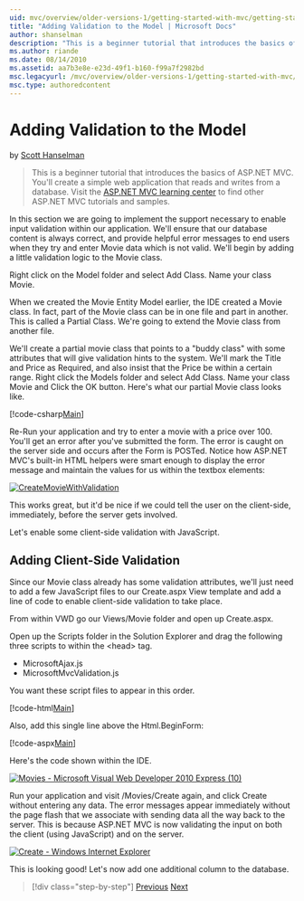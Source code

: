```yaml
---
uid: mvc/overview/older-versions-1/getting-started-with-mvc/getting-started-with-mvc-part7
title: "Adding Validation to the Model | Microsoft Docs"
author: shanselman
description: "This is a beginner tutorial that introduces the basics of ASP.NET MVC. Create a simple web application that reads and writes from a database."
ms.author: riande
ms.date: 08/14/2010
ms.assetid: aa7b3e8e-e23d-49f1-b160-f99a7f2982bd
msc.legacyurl: /mvc/overview/older-versions-1/getting-started-with-mvc/getting-started-with-mvc-part7
msc.type: authoredcontent
---
```

# Adding Validation to the Model

by [Scott Hanselman](https://github.com/shanselman)

> This is a beginner tutorial that introduces the basics of ASP.NET MVC. You'll create a simple web application that reads and writes from a database. Visit the [ASP.NET MVC learning center](../../../index.md) to find other ASP.NET MVC tutorials and samples.


In this section we are going to implement the support necessary to enable input validation within our application. We'll ensure that our database content is always correct, and provide helpful error messages to end users when they try and enter Movie data which is not valid. We'll begin by adding a little validation logic to the Movie class.

Right click on the Model folder and select Add Class. Name your class Movie.

When we created the Movie Entity Model earlier, the IDE created a Movie class. In fact, part of the Movie class can be in one file and part in another. This is called a Partial Class. We're going to extend the Movie class from another file.

We'll create a partial movie class that points to a "buddy class" with some attributes that will give validation hints to the system. We'll mark the Title and Price as Required, and also insist that the Price be within a certain range. Right click the Models folder and select Add Class. Name your class Movie and Click the OK button. Here's what our partial Movie class looks like.

[!code-csharp[Main](getting-started-with-mvc-part7/samples/sample1.cs)]

Re-Run your application and try to enter a movie with a price over 100. You'll get an error after you've submitted the form. The error is caught on the server side and occurs after the Form is POSTed. Notice how ASP.NET MVC's built-in HTML helpers were smart enough to display the error message and maintain the values for us within the textbox elements:

[![CreateMovieWithValidation](getting-started-with-mvc-part7/_static/image2.png)](getting-started-with-mvc-part7/_static/image1.png)

This works great, but it'd be nice if we could tell the user on the client-side, immediately, before the server gets involved.

Let's enable some client-side validation with JavaScript.

## Adding Client-Side Validation

Since our Movie class already has some validation attributes, we'll just need to add a few JavaScript files to our Create.aspx View template and add a line of code to enable client-side validation to take place.

From within VWD go our Views/Movie folder and open up Create.aspx.

Open up the Scripts folder in the Solution Explorer and drag the following three scripts to within the &lt;head&gt; tag.

- MicrosoftAjax.js
- MicrosoftMvcValidation.js

You want these script files to appear in this order.

[!code-html[Main](getting-started-with-mvc-part7/samples/sample2.html)]

Also, add this single line above the Html.BeginForm:

[!code-aspx[Main](getting-started-with-mvc-part7/samples/sample3.aspx)]

Here's the code shown within the IDE.

[![Movies - Microsoft Visual Web Developer 2010 Express (10)](getting-started-with-mvc-part7/_static/image4.png)](getting-started-with-mvc-part7/_static/image3.png)

Run your application and visit /Movies/Create again, and click Create without entering any data. The error messages appear immediately without the page flash that we associate with sending data all the way back to the server. This is because ASP.NET MVC is now validating the input on both the client (using JavaScript) and on the server.

[![Create - Windows Internet Explorer](getting-started-with-mvc-part7/_static/image6.png)](getting-started-with-mvc-part7/_static/image5.png)

This is looking good! Let's now add one additional column to the database.

> [!div class="step-by-step"]
> [Previous](getting-started-with-mvc-part6.md)
> [Next](getting-started-with-mvc-part8.md)

